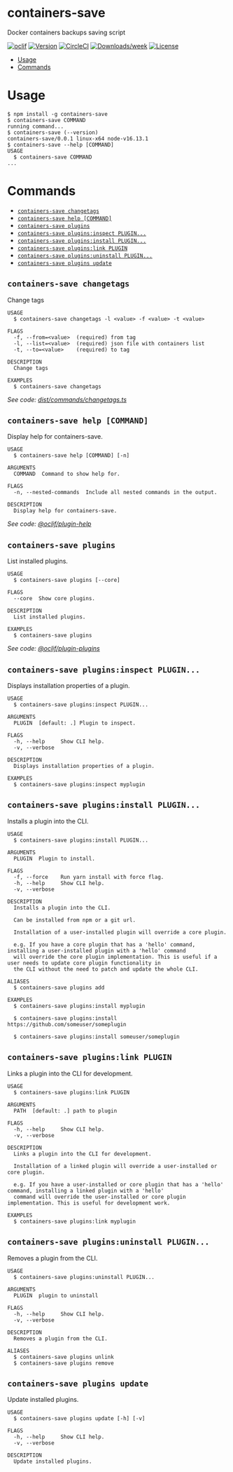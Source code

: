 containers-save
===============

Docker containers backups saving script

[![oclif](https://img.shields.io/badge/cli-oclif-brightgreen.svg)](https://oclif.io)
[![Version](https://img.shields.io/npm/v/oclif-hello-world.svg)](https://npmjs.org/package/oclif-hello-world)
[![CircleCI](https://circleci.com/gh/oclif/hello-world/tree/main.svg?style=shield)](https://circleci.com/gh/oclif/hello-world/tree/main)
[![Downloads/week](https://img.shields.io/npm/dw/oclif-hello-world.svg)](https://npmjs.org/package/oclif-hello-world)
[![License](https://img.shields.io/npm/l/oclif-hello-world.svg)](https://github.com/oclif/hello-world/blob/main/package.json)

<!-- toc -->
* [Usage](#usage)
* [Commands](#commands)
<!-- tocstop -->
# Usage
<!-- usage -->
```sh-session
$ npm install -g containers-save
$ containers-save COMMAND
running command...
$ containers-save (--version)
containers-save/0.0.1 linux-x64 node-v16.13.1
$ containers-save --help [COMMAND]
USAGE
  $ containers-save COMMAND
...
```
<!-- usagestop -->
# Commands
<!-- commands -->
* [`containers-save changetags`](#containers-save-changetags)
* [`containers-save help [COMMAND]`](#containers-save-help-command)
* [`containers-save plugins`](#containers-save-plugins)
* [`containers-save plugins:inspect PLUGIN...`](#containers-save-pluginsinspect-plugin)
* [`containers-save plugins:install PLUGIN...`](#containers-save-pluginsinstall-plugin)
* [`containers-save plugins:link PLUGIN`](#containers-save-pluginslink-plugin)
* [`containers-save plugins:uninstall PLUGIN...`](#containers-save-pluginsuninstall-plugin)
* [`containers-save plugins update`](#containers-save-plugins-update)

## `containers-save changetags`

Change tags

```
USAGE
  $ containers-save changetags -l <value> -f <value> -t <value>

FLAGS
  -f, --from=<value>  (required) from tag
  -l, --list=<value>  (required) json file with containers list
  -t, --to=<value>    (required) to tag

DESCRIPTION
  Change tags

EXAMPLES
  $ containers-save changetags
```

_See code: [dist/commands/changetags.ts](https://github.com/pavel-g/containers-save/blob/v0.0.1/dist/commands/changetags.ts)_

## `containers-save help [COMMAND]`

Display help for containers-save.

```
USAGE
  $ containers-save help [COMMAND] [-n]

ARGUMENTS
  COMMAND  Command to show help for.

FLAGS
  -n, --nested-commands  Include all nested commands in the output.

DESCRIPTION
  Display help for containers-save.
```

_See code: [@oclif/plugin-help](https://github.com/oclif/plugin-help/blob/v5.1.10/src/commands/help.ts)_

## `containers-save plugins`

List installed plugins.

```
USAGE
  $ containers-save plugins [--core]

FLAGS
  --core  Show core plugins.

DESCRIPTION
  List installed plugins.

EXAMPLES
  $ containers-save plugins
```

_See code: [@oclif/plugin-plugins](https://github.com/oclif/plugin-plugins/blob/v2.0.11/src/commands/plugins/index.ts)_

## `containers-save plugins:inspect PLUGIN...`

Displays installation properties of a plugin.

```
USAGE
  $ containers-save plugins:inspect PLUGIN...

ARGUMENTS
  PLUGIN  [default: .] Plugin to inspect.

FLAGS
  -h, --help     Show CLI help.
  -v, --verbose

DESCRIPTION
  Displays installation properties of a plugin.

EXAMPLES
  $ containers-save plugins:inspect myplugin
```

## `containers-save plugins:install PLUGIN...`

Installs a plugin into the CLI.

```
USAGE
  $ containers-save plugins:install PLUGIN...

ARGUMENTS
  PLUGIN  Plugin to install.

FLAGS
  -f, --force    Run yarn install with force flag.
  -h, --help     Show CLI help.
  -v, --verbose

DESCRIPTION
  Installs a plugin into the CLI.

  Can be installed from npm or a git url.

  Installation of a user-installed plugin will override a core plugin.

  e.g. If you have a core plugin that has a 'hello' command, installing a user-installed plugin with a 'hello' command
  will override the core plugin implementation. This is useful if a user needs to update core plugin functionality in
  the CLI without the need to patch and update the whole CLI.

ALIASES
  $ containers-save plugins add

EXAMPLES
  $ containers-save plugins:install myplugin 

  $ containers-save plugins:install https://github.com/someuser/someplugin

  $ containers-save plugins:install someuser/someplugin
```

## `containers-save plugins:link PLUGIN`

Links a plugin into the CLI for development.

```
USAGE
  $ containers-save plugins:link PLUGIN

ARGUMENTS
  PATH  [default: .] path to plugin

FLAGS
  -h, --help     Show CLI help.
  -v, --verbose

DESCRIPTION
  Links a plugin into the CLI for development.

  Installation of a linked plugin will override a user-installed or core plugin.

  e.g. If you have a user-installed or core plugin that has a 'hello' command, installing a linked plugin with a 'hello'
  command will override the user-installed or core plugin implementation. This is useful for development work.

EXAMPLES
  $ containers-save plugins:link myplugin
```

## `containers-save plugins:uninstall PLUGIN...`

Removes a plugin from the CLI.

```
USAGE
  $ containers-save plugins:uninstall PLUGIN...

ARGUMENTS
  PLUGIN  plugin to uninstall

FLAGS
  -h, --help     Show CLI help.
  -v, --verbose

DESCRIPTION
  Removes a plugin from the CLI.

ALIASES
  $ containers-save plugins unlink
  $ containers-save plugins remove
```

## `containers-save plugins update`

Update installed plugins.

```
USAGE
  $ containers-save plugins update [-h] [-v]

FLAGS
  -h, --help     Show CLI help.
  -v, --verbose

DESCRIPTION
  Update installed plugins.
```
<!-- commandsstop -->
